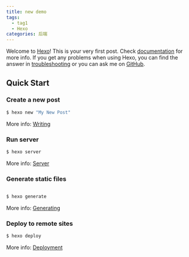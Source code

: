 ```yaml
---
title: new demo
tags: 
  - tag1
  - Hexo
categories: 后端
---
```

Welcome to [Hexo][1]! This is your very first post. Check [documentation][2] for more info. If you get any problems when using Hexo, you can find the answer in [troubleshooting][3] or you can ask me on [GitHub][4].

## Quick Start

### Create a new post

``` bash
$ hexo new "My New Post"
```

More info: [Writing][5]

### Run server

``` bash
$ hexo server
```

More info: [Server][6]

### Generate static files
![]()
``` bash
$ hexo generate
```

More info: [Generating][7]

### Deploy to remote sites

``` bash
$ hexo deploy
```

More info: [Deployment][8]

[1]:	https://hexo.io/
[2]:	https://hexo.io/docs/
[3]:	https://hexo.io/docs/troubleshooting.html
[4]:	https://github.com/hexojs/hexo/issues
[5]:	https://hexo.io/docs/writing.html
[6]:	https://hexo.io/docs/server.html
[7]:	https://hexo.io/docs/generating.html
[8]:	https://hexo.io/docs/deployment.html

